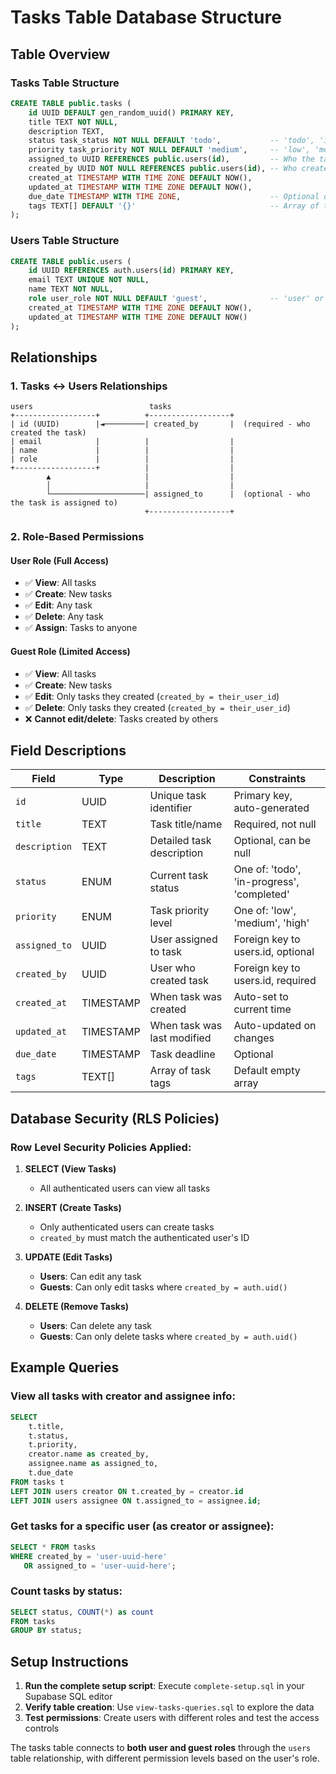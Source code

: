 # Tasks Table Database Structure

## Table Overview

### Tasks Table Structure
```sql
CREATE TABLE public.tasks (
    id UUID DEFAULT gen_random_uuid() PRIMARY KEY,
    title TEXT NOT NULL,
    description TEXT,
    status task_status NOT NULL DEFAULT 'todo',           -- 'todo', 'in-progress', 'completed'
    priority task_priority NOT NULL DEFAULT 'medium',     -- 'low', 'medium', 'high'
    assigned_to UUID REFERENCES public.users(id),         -- Who the task is assigned to
    created_by UUID NOT NULL REFERENCES public.users(id), -- Who created the task
    created_at TIMESTAMP WITH TIME ZONE DEFAULT NOW(),
    updated_at TIMESTAMP WITH TIME ZONE DEFAULT NOW(),
    due_date TIMESTAMP WITH TIME ZONE,                    -- Optional deadline
    tags TEXT[] DEFAULT '{}'                              -- Array of tags
);
```

### Users Table Structure
```sql
CREATE TABLE public.users (
    id UUID REFERENCES auth.users(id) PRIMARY KEY,
    email TEXT UNIQUE NOT NULL,
    name TEXT NOT NULL,
    role user_role NOT NULL DEFAULT 'guest',              -- 'user' or 'guest'
    created_at TIMESTAMP WITH TIME ZONE DEFAULT NOW(),
    updated_at TIMESTAMP WITH TIME ZONE DEFAULT NOW()
);
```

## Relationships

### 1. Tasks ↔ Users Relationships

```
users                          tasks
+------------------+          +------------------+
| id (UUID)        |◄─────────| created_by       |  (required - who created the task)
| email            |          |                  |
| name             |          |                  |
| role             |          |                  |
+------------------+          |                  |
        ▲                     |                  |
        │                     |                  |
        └─────────────────────| assigned_to      |  (optional - who the task is assigned to)
                              +------------------+
```

### 2. Role-Based Permissions

#### **User Role** (Full Access)
- ✅ **View**: All tasks
- ✅ **Create**: New tasks  
- ✅ **Edit**: Any task
- ✅ **Delete**: Any task
- ✅ **Assign**: Tasks to anyone

#### **Guest Role** (Limited Access)
- ✅ **View**: All tasks
- ✅ **Create**: New tasks
- ✅ **Edit**: Only tasks they created (`created_by = their_user_id`)
- ✅ **Delete**: Only tasks they created (`created_by = their_user_id`)
- ❌ **Cannot edit/delete**: Tasks created by others

## Field Descriptions

| Field | Type | Description | Constraints |
|-------|------|-------------|-------------|
| `id` | UUID | Unique task identifier | Primary key, auto-generated |
| `title` | TEXT | Task title/name | Required, not null |
| `description` | TEXT | Detailed task description | Optional, can be null |
| `status` | ENUM | Current task status | One of: 'todo', 'in-progress', 'completed' |
| `priority` | ENUM | Task priority level | One of: 'low', 'medium', 'high' |
| `assigned_to` | UUID | User assigned to task | Foreign key to users.id, optional |
| `created_by` | UUID | User who created task | Foreign key to users.id, required |
| `created_at` | TIMESTAMP | When task was created | Auto-set to current time |
| `updated_at` | TIMESTAMP | When task was last modified | Auto-updated on changes |
| `due_date` | TIMESTAMP | Task deadline | Optional |
| `tags` | TEXT[] | Array of task tags | Default empty array |

## Database Security (RLS Policies)

### Row Level Security Policies Applied:

1. **SELECT (View Tasks)**
   - All authenticated users can view all tasks

2. **INSERT (Create Tasks)**  
   - Only authenticated users can create tasks
   - `created_by` must match the authenticated user's ID

3. **UPDATE (Edit Tasks)**
   - **Users**: Can edit any task
   - **Guests**: Can only edit tasks where `created_by = auth.uid()`

4. **DELETE (Remove Tasks)**
   - **Users**: Can delete any task  
   - **Guests**: Can only delete tasks where `created_by = auth.uid()`

## Example Queries

### View all tasks with creator and assignee info:
```sql
SELECT 
    t.title,
    t.status,
    t.priority,
    creator.name as created_by,
    assignee.name as assigned_to,
    t.due_date
FROM tasks t
LEFT JOIN users creator ON t.created_by = creator.id
LEFT JOIN users assignee ON t.assigned_to = assignee.id;
```

### Get tasks for a specific user (as creator or assignee):
```sql
SELECT * FROM tasks 
WHERE created_by = 'user-uuid-here' 
   OR assigned_to = 'user-uuid-here';
```

### Count tasks by status:
```sql
SELECT status, COUNT(*) as count 
FROM tasks 
GROUP BY status;
```

## Setup Instructions

1. **Run the complete setup script**: Execute `complete-setup.sql` in your Supabase SQL editor
2. **Verify table creation**: Use `view-tasks-queries.sql` to explore the data
3. **Test permissions**: Create users with different roles and test the access controls

The tasks table connects to **both user and guest roles** through the `users` table relationship, with different permission levels based on the user's role.
